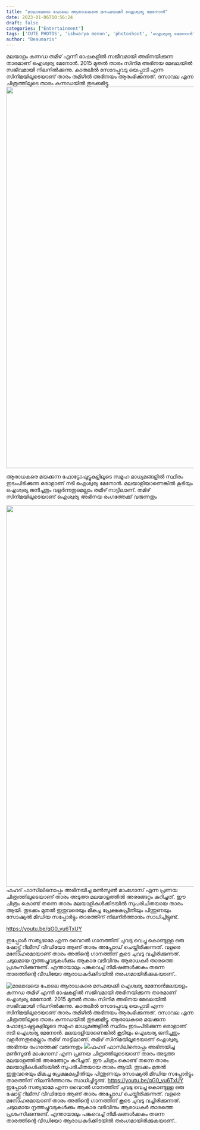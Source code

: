 ```yaml
---
title: "മാലാഖയെ പോലെ ആരാധകരെ മനംമയക്കി ഐശ്വര്യ മേനോൻ"
date: 2023-01-06T10:56:24
draft: false
categories: ["Entertainment"]
tags: ['CUTE PHOTOS', 'ishwarya menon', 'photoshoot', 'ഐശ്വര്യ മേനോൻ']
author: "Beaumaris"
---
```


മലയാളം കന്നഡ തമിഴ് എന്നീ ഭാഷകളിൽ സജീവമായി അഭിനയിക്കുന്ന താരമാണ് ഐശ്വര്യ മേനോൻ. 2015 മുതൽ താരം സിനിമ അഭിനയ മേഖലയിൽ സജീവമായി നിലനിൽക്കുന്നു. കാതലിൽ സോദപ്പുവടു യെപ്പാടി എന്ന സിനിമയിലൂടെയാണ് താരം തമിഴിൽ അഭിനയം ആരംഭിക്കുന്നത്. ദസാവല എന്ന ചിത്രത്തിലൂടെ താരം കന്നഡയിൽ തുടക്കമിട്ടു.<img class="size-large wp-image-377668 aligncenter" src="https://cdn.boolokam.com/articles/2023/01/DDD-3-768x1024.jpg" alt="" width="768" height="1024" />

ആരാധകരെ മയക്കുന്ന ഫോട്ടോഷൂട്ടുകളിലൂടെ സമൂഹ മാധ്യമങ്ങളിൽ സ്ഥിരം ഇടംപിടിക്കുന്ന ഒരാളാണ് നടി ഐശ്വര്യ മേനോൻ. മലയാളിയാണെങ്കിൽ കൂടിയും ഐശ്വര്യ ജനിച്ചതും വളർന്നതുമെല്ലാം തമിഴ് നാട്ടിലാണ്. തമിഴ് സിനിമയിലൂടെയാണ് ഐശ്വര്യ അഭിനയ രംഗത്തേക്ക് വരുന്നതും

<img class="size-large wp-image-377669 aligncenter" src="https://cdn.boolokam.com/articles/2023/01/DDF-1-768x1024.jpg" alt="" width="768" height="1024" />ഫഹദ് ഫാസിലിനൊപ്പം അഭിനയിച്ച മൺസൂൺ മാംഗോസ് എന്ന പ്രണയ ചിത്രത്തിലൂടെയാണ് താരം അടുത്ത മലയാളത്തിൽ അരങ്ങേറ്റം കുറിച്ചത്. ഈ ചിത്രം കൊണ്ട് തന്നെ താരം മലയാളികൾക്കിടയിൽ സുപരിചിതയായ താരം ആയി. തുടക്കം മുതൽ ഇതുവരെയും മികച്ച പ്രേക്ഷകപ്രീതിയും പിന്തുണയും സോഷ്യൽ മീഡിയ സപ്പോർട്ടും താരത്തിന് നിലനിർത്താനും സാധിച്ചിട്ടുണ്ട്.

https://youtu.be/qG0_vu6TxUY

ഇപ്പോൾ സത്യഭാമേ എന്ന വൈറൽ ഗാനത്തിന് ചുവടു വെച്ചു കൊണ്ടുള്ള ഒരു ഷോട്ട്സ് റിലീസ് വീഡിയോ ആണ് താരം അപ്ലോഡ് ചെയ്തിരിക്കുന്നത്. വളരെ മനോഹരമായാണ് താരം അതിന്റെ ഗാനത്തിന് കൂടെ ചുവടു വച്ചിരിക്കുന്നത്. ചടുലമായ നൃത്തച്ചുവടുകൾക്കും ആകാര വടിവിനും ആരാധകർ താരത്തെ പ്രശംസിക്കുന്നുണ്ട്. എന്തായാലും പങ്കുവെച്ച് നിമിഷങ്ങൾക്കകം തന്നെ താരത്തിന്റെ വീഡിയോ ആരാധകർക്കിടയിൽ തരംഗമായിരിക്കുകയാണ്..


![മാലാഖയെ പോലെ ആരാധകരെ മനംമയക്കി ഐശ്വര്യ മേനോൻ](https://cdn.boolokam.com/articles/2023/01/DDD-3-768x1024.jpg)മലയാളം കന്നഡ തമിഴ് എന്നീ ഭാഷകളിൽ സജീവമായി അഭിനയിക്കുന്ന താരമാണ് ഐശ്വര്യ മേനോൻ. 2015 മുതൽ താരം സിനിമ അഭിനയ മേഖലയിൽ സജീവമായി നിലനിൽക്കുന്നു. കാതലിൽ സോദപ്പുവടു യെപ്പാടി എന്ന സിനിമയിലൂടെയാണ് താരം തമിഴിൽ അഭിനയം ആരംഭിക്കുന്നത്. ദസാവല എന്ന ചിത്രത്തിലൂടെ താരം കന്നഡയിൽ തുടക്കമിട്ടു. ആരാധകരെ മയക്കുന്ന ഫോട്ടോഷൂട്ടുകളിലൂടെ സമൂഹ മാധ്യമങ്ങളിൽ സ്ഥിരം ഇടംപിടിക്കുന്ന ഒരാളാണ് നടി ഐശ്വര്യ മേനോൻ. മലയാളിയാണെങ്കിൽ കൂടിയും ഐശ്വര്യ ജനിച്ചതും വളർന്നതുമെല്ലാം തമിഴ് നാട്ടിലാണ്. തമിഴ് സിനിമയിലൂടെയാണ് ഐശ്വര്യ അഭിനയ രംഗത്തേക്ക് വരുന്നതും ![](https://cdn.boolokam.com/articles/2023/01/DDF-1-768x1024.jpg)ഫഹദ് ഫാസിലിനൊപ്പം അഭിനയിച്ച മൺസൂൺ മാംഗോസ് എന്ന പ്രണയ ചിത്രത്തിലൂടെയാണ് താരം അടുത്ത മലയാളത്തിൽ അരങ്ങേറ്റം കുറിച്ചത്. ഈ ചിത്രം കൊണ്ട് തന്നെ താരം മലയാളികൾക്കിടയിൽ സുപരിചിതയായ താരം ആയി. തുടക്കം മുതൽ ഇതുവരെയും മികച്ച പ്രേക്ഷകപ്രീതിയും പിന്തുണയും സോഷ്യൽ മീഡിയ സപ്പോർട്ടും താരത്തിന് നിലനിർത്താനും സാധിച്ചിട്ടുണ്ട്. https://youtu.be/qG0_vu6TxUY ഇപ്പോൾ സത്യഭാമേ എന്ന വൈറൽ ഗാനത്തിന് ചുവടു വെച്ചു കൊണ്ടുള്ള ഒരു ഷോട്ട്സ് റിലീസ് വീഡിയോ ആണ് താരം അപ്ലോഡ് ചെയ്തിരിക്കുന്നത്. വളരെ മനോഹരമായാണ് താരം അതിന്റെ ഗാനത്തിന് കൂടെ ചുവടു വച്ചിരിക്കുന്നത്. ചടുലമായ നൃത്തച്ചുവടുകൾക്കും ആകാര വടിവിനും ആരാധകർ താരത്തെ പ്രശംസിക്കുന്നുണ്ട്. എന്തായാലും പങ്കുവെച്ച് നിമിഷങ്ങൾക്കകം തന്നെ താരത്തിന്റെ വീഡിയോ ആരാധകർക്കിടയിൽ തരംഗമായിരിക്കുകയാണ്..
